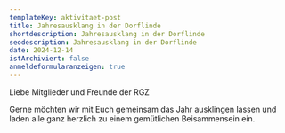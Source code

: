 ```yaml
---
templateKey: aktivitaet-post
title: J﻿ahresausklang in der Dorflinde
shortdescription: J﻿ahresausklang in der Dorflinde
seodescription: J﻿ahresausklang in der Dorflinde
date: 2024-12-14
istArchiviert: false
anmeldeformularanzeigen: true
---
```

<!--StartFragment-->

Liebe Mitglieder und Freunde der RGZ

Gerne möchten wir mit Euch gemeinsam das Jahr ausklingen lassen und laden alle ganz herzlich zu einem gemütlichen Beisammensein ein.

<!--EndFragment-->